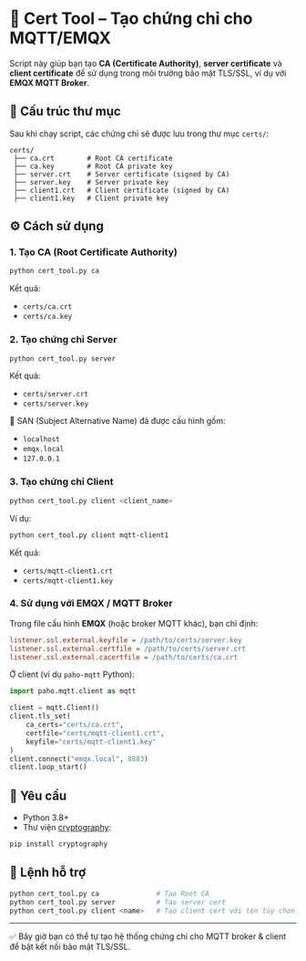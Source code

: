 # 🔐 Cert Tool – Tạo chứng chỉ cho MQTT/EMQX

Script này giúp bạn tạo **CA (Certificate Authority)**, **server certificate** và **client certificate** để sử dụng trong môi trường bảo mật TLS/SSL, ví dụ với **EMQX MQTT Broker**.

## 📂 Cấu trúc thư mục

Sau khi chạy script, các chứng chỉ sẽ được lưu trong thư mục `certs/`:

```
certs/
 ├── ca.crt        # Root CA certificate
 ├── ca.key        # Root CA private key
 ├── server.crt    # Server certificate (signed by CA)
 ├── server.key    # Server private key
 ├── client1.crt   # Client certificate (signed by CA)
 ├── client1.key   # Client private key
```

## ⚙️ Cách sử dụng

### 1. Tạo CA (Root Certificate Authority)

```bash
python cert_tool.py ca
```

Kết quả:  
- `certs/ca.crt`  
- `certs/ca.key`

### 2. Tạo chứng chỉ Server

```bash
python cert_tool.py server
```

Kết quả:  
- `certs/server.crt`  
- `certs/server.key`

📌 SAN (Subject Alternative Name) đã được cấu hình gồm:
- `localhost`
- `emqx.local`
- `127.0.0.1`

### 3. Tạo chứng chỉ Client

```bash
python cert_tool.py client <client_name>
```

Ví dụ:

```bash
python cert_tool.py client mqtt-client1
```

Kết quả:  
- `certs/mqtt-client1.crt`  
- `certs/mqtt-client1.key`

### 4. Sử dụng với EMQX / MQTT Broker

Trong file cấu hình **EMQX** (hoặc broker MQTT khác), bạn chỉ định:

```ini
listener.ssl.external.keyfile = /path/to/certs/server.key
listener.ssl.external.certfile = /path/to/certs/server.crt
listener.ssl.external.cacertfile = /path/to/certs/ca.crt
```

Ở client (ví dụ `paho-mqtt` Python):

```python
import paho.mqtt.client as mqtt

client = mqtt.Client()
client.tls_set(
    ca_certs="certs/ca.crt",
    certfile="certs/mqtt-client1.crt",
    keyfile="certs/mqtt-client1.key"
)
client.connect("emqx.local", 8883)
client.loop_start()
```

## 📌 Yêu cầu

- Python 3.8+
- Thư viện [cryptography](https://cryptography.io/):

```bash
pip install cryptography
```

## 📖 Lệnh hỗ trợ

```bash
python cert_tool.py ca              # Tạo Root CA
python cert_tool.py server          # Tạo server cert
python cert_tool.py client <name>   # Tạo client cert với tên tùy chọn
```

---

✅ Bây giờ bạn có thể tự tạo hệ thống chứng chỉ cho MQTT broker & client để bật kết nối bảo mật TLS/SSL.  

